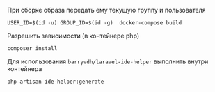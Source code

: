 При сборке образа передать ему текущую группу и пользователя 
```
USER_ID=$(id -u) GROUP_ID=$(id -g)  docker-compose build
```

Разрешить зависимости (в контейнере php)
```
composer install
```
Для использования `barryvdh/laravel-ide-helper` выполнить внутри контейнера
```
php artisan ide-helper:generate
```
